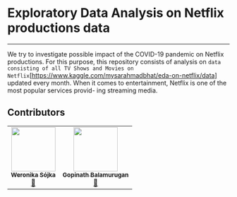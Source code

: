 # Exploratory Data Analysis on Netflix productions data

-----------------

We try to investigate possible impact of the COVID-19 pandemic on Netflix productions. For this purpose, this repository consists of analysis on `data consisting of all TV Shows and Movies on Netflix`[https://www.kaggle.com/mysarahmadbhat/eda-on-netflix/data] updated every month. When it comes to entertainment, Netflix is one of the most popular services provid- ing streaming media.

## Contributors

<table>
  <tr>
    <td align="center"><a href="https://github.com/wsojka00"><img src="https://phi-ncu.github.io/images/people/weronika_sojka.jpg.jpg" width="100px;" alt=""/><br /><sub><b>Weronika Sójka</b></sub></a><br /><a href="weronika.sojka@student.uni-tuebingen.de" title="Contact">💬</a></td>
   <td align="center"><a href="https://github.com/gopinath1509"><img src="https://cdn-icons-png.flaticon.com/512/149/149071.png" width="100px;" alt=""/><br /><sub><b>Gopinath Balamurugan</b></sub></a><br /><a href="gopinath.balamurugan@student.uni-tuebingen.de" title="Contact">💬</a></td>
  </tr>
</table>
